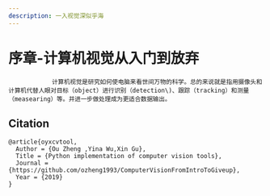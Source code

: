 ```yaml
---
description: 一入视觉深似乎海
---
```


# 序章-计算机视觉从入门到放弃

                计算机视觉是研究如何使电脑来看世间万物的科学。总的来说就是指用摄像头和计算机代替人眼对目标（object）进行识别（detection\)、跟踪（tracking）和测量（measearing）等。并进一步做处理成为更适合数据输出。

        
## Citation
    @article{oyxcvtool,
      Author = {Ou Zheng ,Yina Wu,Xin Gu},
      Title = {Python implementation of computer vision tools},
      Journal = {https://github.com/ozheng1993/ComputerVisionFromIntroToGiveup},
      Year = {2019}
    }
